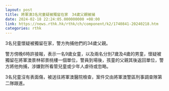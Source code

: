 ```yaml
---
layout: post
title: 將軍澳3名兒童疑被獨留在家　34歲父親被捕
date: 2024-02-18 22:24:05.000000000 +08:00
link: https://news.rthk.hk/rthk/ch/component/k2/1740841-20240218.htm
categories: rthk
---
```


3名兒童懷疑被獨留在家，警方拘捕他們的34歲父親。

警方傍晚6時許接報，表示一名9歲女童，以及兩名分別7歲及4歲的男童，懷疑被獨留在將軍澳景林邨景桃樓一個單位，警員到場後，孩童的父親其後返回單位，警方將他拘捕，涉嫌對所看管兒童或少年人虐待或忽略。

3名兒童沒有表面傷，被送往將軍澳醫院檢查，案件交由將軍澳警區刑事調查隊第二隊跟進。
